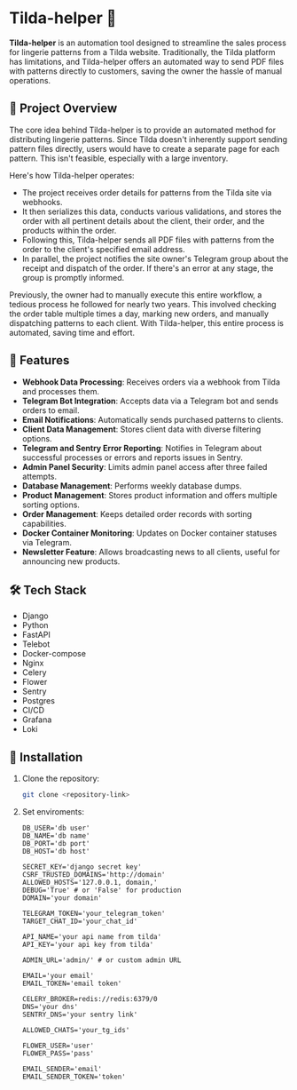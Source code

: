 # Tilda-helper 🚀

**Tilda-helper** is an automation tool designed to streamline the sales process for lingerie patterns from a Tilda website. Traditionally, the Tilda platform has limitations, and Tilda-helper offers an automated way to send PDF files with patterns directly to customers, saving the owner the hassle of manual operations.

## 🎯 Project Overview

The core idea behind Tilda-helper is to provide an automated method for distributing lingerie patterns. Since Tilda doesn't inherently support sending pattern files directly, users would have to create a separate page for each pattern. This isn't feasible, especially with a large inventory.

Here's how Tilda-helper operates:
- The project receives order details for patterns from the Tilda site via webhooks.
- It then serializes this data, conducts various validations, and stores the order with all pertinent details about the client, their order, and the products within the order.
- Following this, Tilda-helper sends all PDF files with patterns from the order to the client's specified email address.
- In parallel, the project notifies the site owner's Telegram group about the receipt and dispatch of the order. If there's an error at any stage, the group is promptly informed.

Previously, the owner had to manually execute this entire workflow, a tedious process he followed for nearly two years. This involved checking the order table multiple times a day, marking new orders, and manually dispatching patterns to each client. With Tilda-helper, this entire process is automated, saving time and effort.

## 🌟 Features

- **Webhook Data Processing**: Receives orders via a webhook from Tilda and processes them.
- **Telegram Bot Integration**: Accepts data via a Telegram bot and sends orders to email.
- **Email Notifications**: Automatically sends purchased patterns to clients.
- **Client Data Management**: Stores client data with diverse filtering options.
- **Telegram and Sentry Error Reporting**: Notifies in Telegram about successful processes or errors and reports issues in Sentry.
- **Admin Panel Security**: Limits admin panel access after three failed attempts.
- **Database Management**: Performs weekly database dumps.
- **Product Management**: Stores product information and offers multiple sorting options.
- **Order Management**: Keeps detailed order records with sorting capabilities.
- **Docker Container Monitoring**: Updates on Docker container statuses via Telegram.
- **Newsletter Feature**: Allows broadcasting news to all clients, useful for announcing new products.

## 🛠️ Tech Stack

- Django
- Python
- FastAPI
- Telebot
- Docker-compose
- Nginx
- Celery
- Flower
- Sentry
- Postgres
- CI/CD
- Grafana
- Loki

## 🔧 Installation

1. Clone the repository:
   ```bash
   git clone <repository-link>
   ```


2. Set enviroments:
    ```DB_PASS='db pass'
    DB_USER='db user'
    DB_NAME='db name'
    DB_PORT='db port'
    DB_HOST='db host'
    
    SECRET_KEY='django secret key'
    CSRF_TRUSTED_DOMAINS='http://domain'
    ALLOWED_HOSTS='127.0.0.1, domain,'
    DEBUG='True' # or 'False' for production
    DOMAIN='your domain'
    
    TELEGRAM_TOKEN='your_telegram_token'
    TARGET_CHAT_ID='your_chat_id'
    
    API_NAME='your api name from tilda'
    API_KEY='your api key from tilda'
    
    ADMIN_URL='admin/' # or custom admin URL
    
    EMAIL='your email'
    EMAIL_TOKEN='email token'
    
    CELERY_BROKER=redis://redis:6379/0
    DNS='your dns'
    SENTRY_DNS='your sentry link'
    
    ALLOWED_CHATS='your_tg_ids'
   
   FLOWER_USER='user'
   FLOWER_PASS='pass'
   
   EMAIL_SENDER='email'
   EMAIL_SENDER_TOKEN='token'
   ```